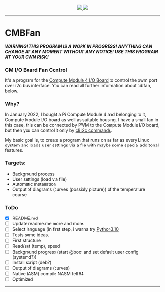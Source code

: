 <p align="center">
	<a href="https://www.python.org/" target="_blank" alt="Picture of python with link to python.org">
        	<img src="https://img.shields.io/badge/Python-FFD43B?style=for-the-badge&logo=python&logoColor=darkgreen">
	</a> 
	<a herf="https://www.json.org/json-en.html" target="_blank" alt="Picture of json with link to json.org">
		<img src="https://img.shields.io/badge/json-5E5C5C?style=for-the-badge&logo=json&logoColor=white">
	</a>
 	<hr />
</p>

# CMBFan

***WARNING! THIS PROGRAM IS A WORK IN PROGRESS! ANYTHING CAN CHANGE AT ANY MOMENT WITHOUT ANY NOTICE! USE THIS PROGRAM AT YOUR OWN RISK!***

### CM I/O Board Fan Control

It's a program for the [Compute Module 4 I/O Board](https://www.raspberrypi.com/products/compute-module-4-io-board/) to control the pwm port over i2c bus interface. You can read all further information about cibfan, below.

### Why?

In January 2022, I bought a Pi Compute Module 4 and belonging to it, Compute Module I/O board as well as suitable housing. I have a small fan in this case, this can be connected by PWM to the Compute Module I/O board, but then you can control it only by [cli i2c commands](https://linux.die.net/man/8/i2cget).

My basic goal is, to create a program that runs on as far as every Linux system and loads user settings via a file with maybe some special additonal features.

### Targets:

* Background process
* User settings (load via file)
* Automatic installation
* Output of diagrams (curves (possibly picture)) of the temperature course

### ToDo

- [x] README.md
- [ ] Update readme.me more and more.
- [ ] Select language (in first step, i wanna try [Python3.10](https://www.python.org/downloads/)
- [ ] Tests some ideas. 
- [ ] First structure
- [ ] Read/set (temp), speed
- [ ] Background progress (start @boot and set default user config (systemd?))
- [ ] Install script (deb?)
- [ ] Output of diagrams (curves)
- [ ] Native (ASM) compile NASM felf64
- [ ] Optimized

___
